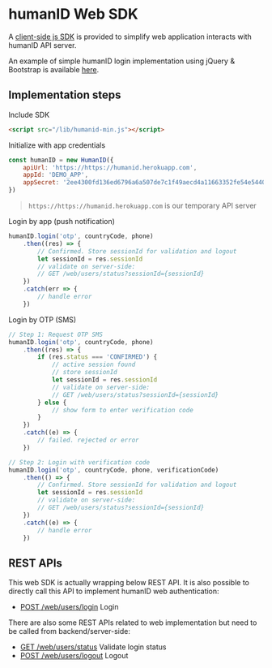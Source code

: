 # humanID Web SDK

A [client-side js SDK](client/dist/humanid-min.js) is provided to simplify web application interacts with humanID API server. 

An example of simple humanID login implementation using jQuery & Bootstrap is available [here](examples/login.html).

## Implementation steps

Include SDK
```HTML
<script src="/lib/humanid-min.js"></script>
```

Initialize with app credentials
```JavaScript
const humanID = new HumanID({
	apiUrl: 'https://https://humanid.herokuapp.com', 
	appId: 'DEMO_APP', 
	appSecret: '2ee4300fd136ed6796a6a507de7c1f49aecd4a11663352fe54e54403c32bd6a0',
})
```
> `https://https://humanid.herokuapp.com` is our temporary API server

Login by app (push notification)
```JavaScript
humanID.login('otp', countryCode, phone)
    .then((res) => {
        // Confirmed. Store sessionId for validation and logout
        let sessionId = res.sessionId        
        // validate on server-side: 
        // GET /web/users/status?sessionId={sessionId}
    })
    .catch(err => {
        // handle error
    })
```

Login by OTP (SMS)
```JavaScript
// Step 1: Request OTP SMS
humanID.login('otp', countryCode, phone)
    .then((res) => {
        if (res.status === 'CONFIRMED') {
            // active session found
            // store sessionId
            let sessionId = res.sessionId
            // validate on server-side: 
            // GET /web/users/status?sessionId={sessionId}
        } else {
            // show form to enter verification code
        }
    })
    .catch((e) => {
        // failed. rejected or error        
    })

// Step 2: Login with verification code
humanID.login('otp', countryCode, phone, verificationCode)
    .then(() => {
        // Confirmed. Store sessionId for validation and logout
        let sessionId = res.sessionId
        // validate on server-side: 
        // GET /web/users/status?sessionId={sessionId}
    })
    .catch((e) => {
        // handle error
    })
```

## REST APIs

This web SDK is actually wrapping below REST API. It is also possible to directly call this API to implement humanID web authentication:

* [POST /web/users/login](https://humanid.herokuapp.com/#api-Web-Login) Login

There are also some REST APIs related to web implementation but need to be called from backend/server-side:

* [GET /web/users/status](https://humanid.herokuapp.com/#api-Web-Status) Validate login status
* [POST /web/users/logout](https://humanid.herokuapp.com/#api-Web-Logout) Logout